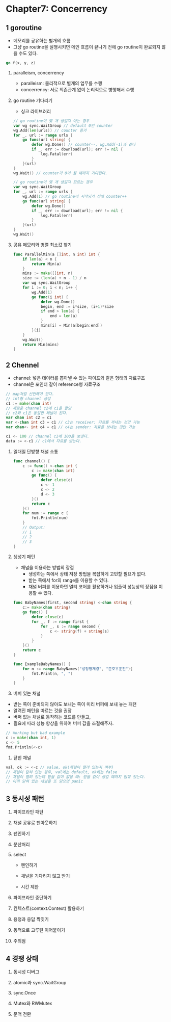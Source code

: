 # Chapter7: Concerrency

## 1 goroutine

- 메모리를 공유하는 별개의 흐름
- 그냥 go routine을 실행시키면 메인 흐름이 끝나기 전에 go routine이 완료되지 않을 수도 있다.

```go
go f(x, y, z)
```

1. paralleism, concerrency
    - paralleism: 물리적으로 별개의 업무를 수행
    - concerrency: 서로 의존관계 없이 논리적으로 병행해서 수행

1. go routine 기다리기
    - 싱크 라이브러리

    ```go
    // go routine이 몇 개 생길지 아는 경우
    var wg sync.WaitGroup // default 0인 counter
    wg.Add(len(urls)) // counter 증가
    for _, url := range urls {
        go func(url string) {
            defer wg.Done() // counter--, wg.Add(-1)과 같다
            if _, err := download(url); err != nil {
                log.Fatal(err)
            }
        }(url)
    }
    wg.Wait() // counter가 0이 될 때까지 기다린다.
    ```

    ```go
    // go routine이 몇 개 생길지 모르는 경우
    var wg sync.WaitGroup
    for _, url := range urls {
        wg.Add(1) // go routine이 시작되기 전에 counter++
        go func(url string) {
            defer wg.Done()
            if _, err := download(url); err != nil {
                log.Fatal(err)
            }
        }(url)
    }
    wg.Wait()
    ```

1. 공유 메모리와 병렬 최소값 찾기

    ```go
    func ParallelMin(a []int, n int) int {
        if len(a) < n {
            return Min(a)
        }
        mins := make([]int, n)
        size := (len(a) + n - 1) / n
        var wg sync.WaitGroup
        for i := 0; i < n; i++ {
            wg.Add(1)
            go func(i int) {
                defer wg.Done()
                begin, end := i*size, (i+1)*size
                if end > len(a) {
                    end = len(a)
                }
                mins[i] = Min(a[begin:end])
            }(i)
        }
        wg.Wait()
        return Min(mins)
    }
    ```

## 2 Chennel

- channel: 넣은 데이터를 뽑아낼 수 있는 파이프와 같은 형태의 자료구조
- channel은 포인터 같이 reference형 자료구조

```go
// map처럼 선언해야 한다.
// int형 channel 생성
c1 := make(chan int)
// 새로운 channel c2에 c1을 할당
// c2와 c1은 동일한 채널이 된다.
var chan int c2 = c1
var <-chan int c3 = c1 // c3는 receiver: 자료를 꺼내는 것만 가능
var chan<- int c4 = c1 // c4는 sender: 자료를 보내는 것만 가능

c1 <- 100 // channel c1에 100을 보낸다.
data := <-c1 // c1에서 자료를 받는다.
```

1. 일대일 단방향 채널 소통

    ```go
    func channel() {
        c := func() <-chan int {
            c := make(chan int)
            go func() {
                defer close(c)
                c <- 1
                c <- 2
                d <- 3
            }()
            return c
        }()
        for num := range c {
            fmt.Println(num)
        }
        // Output:
        // 1
        // 2
        // 3
    }
    ```

1. 생성기 패턴

    - 채널을 이용하는 방법의 장점
        - 생성하는 쪽에서 상태 저장 방법을 복잡하게 고민할 필요가 없다.
        - 받는 쪽에서 for의 range를 이용할 수 있다.
        - 채널 버퍼를 이용하면 멀티 코어를 활용하거나 입출력 성능상의 장점을 이용할 수 있다.

    ```go
    func BabyNames(first, second string) <-chan string {
        c:= make(chan string)
        go func() {
            defer close(c)
            for _, f := range first {
                for _, s := range second {
                    c <- string(f) + string(s)
                }
            }
        }()
        return c
    }

    func ExampleBabyNames() {
        for n := range BabyNames("성정명재경", "준호우훈진"){
            fmt.Print(n, ", ")
        }
    }
    ```

1. 버퍼 있는 채널

- 받는 쪽이 준비되지 않아도 보내는 쪽이 미리 버퍼에 보내 놓는 패턴
- 알려진 패턴을 따르는 것을 권장
- 버퍼 없는 채널로 동작하는 코드를 만들고,
- 필요에 따라 성능 향상을 위하여 버퍼 값을 조절해주자.

```go
// Working but bad example
c := make(chan int, 1)
c <- 5
fmt.Println(<-c)
```

1. 닫힌 채널

```go
val, ok := <-c // value, ok(채널이 열려 있는지 여부)
// 채널이 닫혀 있는 경우, val에는 default, ok에는 false
// 채널이 열려 있는데 받을 값이 없을 때: 받을 값이 생길 때까지 멈춰 있는다.
// 이미 닫혀 있는 채널을 또 닫으면 panic
```

## 3 동시성 패턴

1. 파이프라인 패턴

1. 채널 공유로 팬아웃하기

1. 팬인하기

1. 분산처리

1. select

    - 팬인하기

    - 채널을 기다리지 않고 받기

    - 시간 제한

1. 파이프라인 중단하기

1. 컨텍스트(context.Context) 활용하기

1. 용청과 응답 짝짓기

1. 동적으로 고루틴 이어붙이기

1. 주의점

## 4 경쟁 상태

1. 동시성 디버그

1. atomic과 sync.WaitGroup

1. sync.Once

1. Mutex와 RWMutex

1. 문맥 전환